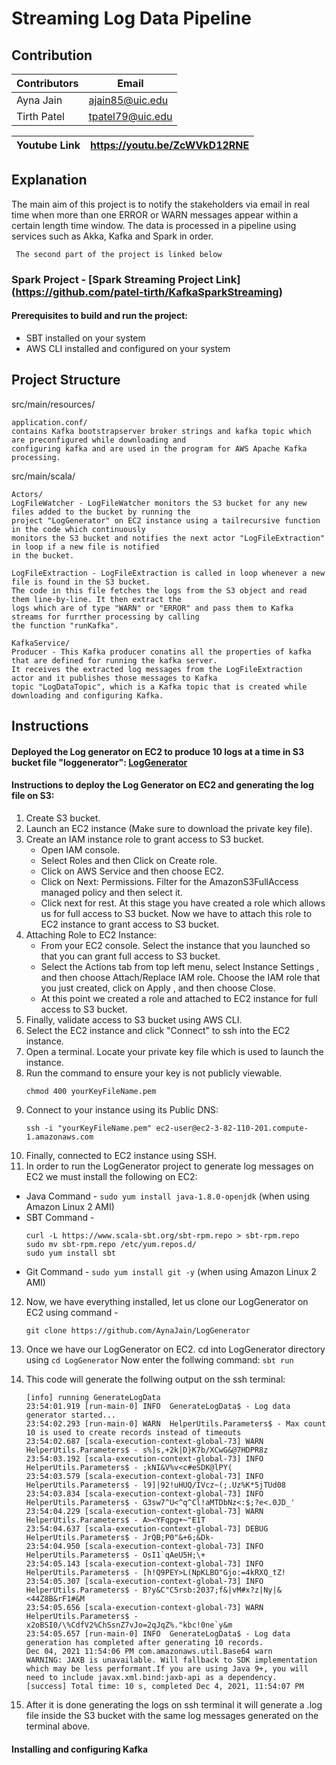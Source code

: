 # Streaming Log Data Pipeline

## Contribution

| Contributors | Email |
| --- | --- |
| Ayna Jain | ajain85@uic.edu |
| Tirth Patel | tpatel79@uic.edu |

| Youtube Link | https://youtu.be/ZcWVkD12RNE |
| --- | --- |

## Explanation

The main aim of this project is to notify the stakeholders via email in real time when more than one ERROR or WARN messages appear within a certain length time window. The data is processed in a pipeline using services such as Akka, Kafka and Spark in order.

``` The second part of the project is linked below```
### Spark Project -  [Spark Streaming Project Link] (https://github.com/patel-tirth/KafkaSparkStreaming)
#### Prerequisites to build and run the project:
- SBT installed on your system
- AWS CLI installed and configured on your system

## Project Structure

src/main/resources/
```
application.conf/
contains Kafka bootstrapserver broker strings and kafka topic which are preconfigured while downloading and 
configuring kafka and are used in the program for AWS Apache Kafka processing.
```
src/main/scala/
```
Actors/
LogFileWatcher - LogFileWatcher monitors the S3 bucket for any new files added to the bucket by running the 
project "LogGenerator" on EC2 instance using a tailrecursive function in the code which continuously 
monitors the S3 bucket and notifies the next actor "LogFileExtraction" in loop if a new file is notified 
in the bucket.

LogFileExtraction - LogFileExtraction is called in loop whenever a new file is found in the S3 bucket. 
The code in this file fetches the logs from the S3 object and read them line-by-line. It then extract the 
logs which are of type "WARN" or "ERROR" and pass them to Kafka streams for furrther processing by calling 
the function "runKafka".
```
```
KafkaService/ 
Producer - This Kafka producer conatins all the properties of kafka that are defined for running the kafka server.
It receives the extracted log messages from the LogFileExtraction actor and it publishes those messages to Kafka 
topic "LogDataTopic", which is a Kafka topic that is created while downloading and configuring Kafka. 
```


## Instructions

#### Deployed the Log generator on EC2 to produce 10 logs at a time in S3 bucket file "loggenerator": [LogGenerator](https://github.com/AynaJain/LogGenerator)

#### Instructions to deploy the Log Generator on EC2 and generating the log file on S3:

1. Create S3 bucket.
2. Launch an EC2 instance (Make sure to download the private key file).
3. Create an IAM instance role to grant access to S3 bucket.
   - Open IAM console. 
   - Select Roles and then Click on Create role. 
   - Click on AWS Service and then choose EC2. 
   - Click on Next: Permissions. Filter for the AmazonS3FullAccess managed policy and then select it. 
   - Click next for rest. At this stage you have created a role which allows us for full access to S3 bucket. Now we have to attach this role to EC2 instance to grant access to S3 bucket.
4. Attaching Role to EC2 Instance:
   - From your EC2 console. Select the instance that you launched so that you can grant full access to S3 bucket. 
   - Select the Actions tab from top left menu, select Instance Settings , and then choose Attach/Replace IAM role. Choose the IAM role that you just created, click on Apply , and then choose Close.
   - At this point we created a role and attached to EC2 instance for full access to S3 bucket.
5. Finally, validate access to S3 bucket using AWS CLI.
6. Select the EC2 instance and click "Connect" to ssh into the EC2 instance.
7. Open a terminal. Locate your private key file which is used to launch the instance.
8. Run the command to ensure your key is not publicly viewable.
   ``` 
   chmod 400 yourKeyFileName.pem 
   ```
9. Connect to your instance using its Public DNS:
   ``` 
   ssh -i "yourKeyFileName.pem" ec2-user@ec2-3-82-110-201.compute-1.amazonaws.com
   ```
10. Finally, connected to EC2 instance using SSH.
11. In order to run the LogGenerator project to generate log messages on EC2 we must install the following on EC2:
   - Java
     Command - ``` sudo yum install java-1.8.0-openjdk ``` (when using Amazon Linux 2 AMI)
   - SBT 
     Command - 
      ```
      curl -L https://www.scala-sbt.org/sbt-rpm.repo > sbt-rpm.repo
      sudo mv sbt-rpm.repo /etc/yum.repos.d/
      sudo yum install sbt
      ```
   - Git 
     Command - ``` sudo yum install git -y ``` (when using Amazon Linux 2 AMI)
12. Now, we have everything installed, let us clone our LogGenerator on EC2 using command -
    ``` 
    git clone https://github.com/AynaJain/LogGenerator 
    ```
13. Once we have our LogGenerator on EC2. cd into LogGenerator directory using ``` cd LogGenerator ``` 
    Now enter the follwing command: ``` sbt run ```

14. This code will generate the follwing output on the ssh terminal:
    ```
    [info] running GenerateLogData 
    23:54:01.919 [run-main-0] INFO  GenerateLogData$ - Log data generator started...
    23:54:02.293 [run-main-0] WARN  HelperUtils.Parameters$ - Max count 10 is used to create records instead of timeouts
    23:54:02.687 [scala-execution-context-global-73] WARN  HelperUtils.Parameters$ - s%]s,+2k|D}K7b/XCwG&@7HDPR8z
    23:54:03.192 [scala-execution-context-global-73] INFO  HelperUtils.Parameters$ - ;kNI&V%v<c#eSDK@lPY(
    23:54:03.579 [scala-execution-context-global-73] INFO  HelperUtils.Parameters$ - l9]|92!uHUQ/IVcz~(;.Uz%K*5jTUd08
    23:54:03.834 [scala-execution-context-global-73] INFO  HelperUtils.Parameters$ - G3sw7^U<^q^Cl!aMTDbNz<:$;?e<.0JD_'
    23:54:04.229 [scala-execution-context-global-73] WARN  HelperUtils.Parameters$ - A><YFqpg+~"E1T
    23:54:04.637 [scala-execution-context-global-73] DEBUG HelperUtils.Parameters$ - JrQB;P0"&+6;&Dk-
    23:54:04.950 [scala-execution-context-global-73] INFO  HelperUtils.Parameters$ - OsI1`qAeU5H;\+
    23:54:05.143 [scala-execution-context-global-73] INFO  HelperUtils.Parameters$ - [h!Q9PEY>L(NpKLBO"Gjo:=4kRXQ_tZ!
    23:54:05.307 [scala-execution-context-global-73] INFO  HelperUtils.Parameters$ - B?y&C"C5rsb:2037;f&|vM#x?z|Ny|&<44Z8B&rF1#&M
    23:54:05.656 [scala-execution-context-global-73] WARN  HelperUtils.Parameters$ - x2oBSI0/\%CdfV2%ChSsnZ7vJo=2qJqZ%."kbc!0ne`y&m
    23:54:05.657 [run-main-0] INFO  GenerateLogData$ - Log data generation has completed after generating 10 records.
    Dec 04, 2021 11:54:06 PM com.amazonaws.util.Base64 warn
    WARNING: JAXB is unavailable. Will fallback to SDK implementation which may be less performant.If you are using Java 9+, you will need to include javax.xml.bind:jaxb-api as a dependency.
    [success] Total time: 10 s, completed Dec 4, 2021, 11:54:07 PM
    ```
15. After it is done generating the logs on ssh terminal it will generate a .log file inside the S3 bucket with the same log messages generated on the terminal above.

#### Installing and configuring Kafka






